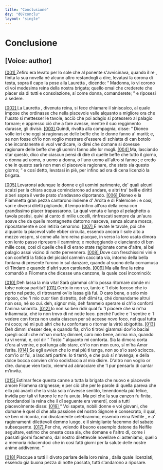 ```yaml
---
title: "Conclusione"
day: "d07conclu"
layout: "single"
---
```

<div id="d07conclu" type="conclusion" who="author">
 <h1>
  Conclusione
 </h1>
 <p>
  <h2>
   [Voice: author]
  </h2>
 </p>
 <p>
  <a href="{{ site.baseurl }}enDecameron/d07conclu#p07970001">
   [001]
  </a>
  <name>
   Zefiro
  </name>
  era levato per lo sole che al ponente s'avvicinava, quando il
  <name persref="dioneo" type="person">
   re
  </name>
  , finita la sua novella n&eacute; alcuno altro restandogli a dire, levatasi la corona di testa, sopra il capo la pose alla
  <name persref="lauretta" type="person">
   Lauretta
  </name>
  , dicendo:
  <q direct="unspecified" who="dioneo">
   Madonna, io vi corono di voi medesima reina della nostra brigata; quello omai che crederete che piacer sia di tutti e consolazione, s&iacute; come donna, comanderete;
  </q>
  e riposesi a sedere.
 </p>
 <p>
  <a href="{{ site.baseurl }}enDecameron/d07conclu#p07970002">
   [002]
  </a>
  La
  <name persref="lauretta" type="person">
   Lauretta
  </name>
  , divenuta reina, si fece chiamare il siniscalco, al quale impose che ordinasse che nella piacevole
  <name placeref="valledonnebrigata-01" type="place">
   valle
  </name>
  alquanto a migliore ora che l'usato si mettesser le tavole, acci&ograve; che poi adagio si potessero al
  <name placeref="palagiobrigata-02" type="place">
   palagio
  </name>
  tornare; e appresso ci&ograve; che a fare avesse, mentre il suo reggimento durasse, gli divis&ograve;.
  <a href="{{ site.baseurl }}enDecameron/d07conclu#p07970003">
   [003]
  </a>
  Quindi, rivolta alla compagnia, disse:
  <q direct="unspecified" who="lauretta">
   <name persref="dioneo" type="person">
    Dioneo
   </name>
   volle ieri che oggi si ragionasse delle beffe che le donne fanno a' mariti; e, se non fosse ch'io non voglio mostrare d'essere di schiatta di can botolo che incontanente si vuol vendicare, io direi che domane si dovesse ragionare delle beffe che gli uomini fanno alle lor mogli.
   <a href="{{ site.baseurl }}enDecameron/d07conclu#p07970004">
    [004]
   </a>
   Ma, lasciando star questo, dico che ciascun pensi di
   <seg type="topic">
    dire di quelle beffe che tutto il giorno, o donna ad uomo, o uomo a donna, o l'uno uomo all'altro si fanno
   </seg>
   ; e credo che in questo sar&agrave; non men di piacevole ragionare, che stato sia questo giorno;
  </q>
  e cos&iacute; detto, levatasi in pi&egrave;, per infino ad ora di cena licenzi&ograve; la brigata.
 </p>
 <p>
  <a href="{{ site.baseurl }}enDecameron/d07conclu#p07970005">
   [005]
  </a>
  Levaronsi adunque le donne e gli uomini parimente, de' quali alcuni scalzi per la chiara acqua cominciarono ad andare, e altri tra' belli e diritti alberi sopra il verde prato s'andavano diportando.
  <a href="{{ site.baseurl }}enDecameron/d07conclu#p07970006">
   [006]
  </a>
  <name persref="dioneo" type="person">
   Dioneo
  </name>
  e la
  <name persref="fiammetta" type="person">
   Fiammetta
  </name>
  gran pezza cantarono insieme d'
  <name persref="arcita" type="person">
   Arcita
  </name>
  e di
  <name persref="palemone" type="person">
   Palemone
  </name>
  : e cos&iacute;, vari e diversi diletti pigliando, il tempo infino all'ora della cena con grandissimo piacer trapassarono. La qual venuta e lungo al
  <name placeref="laghettobrigata-01" type="place">
   pelaghetto
  </name>
  a tavola postisi, quivi al canto di mille uccelli, rinfrescati sempre da un'aura soave che da quelle montagnette dattorno nasceva, senza alcuna mosca, riposatamente e con letizia cenarono.
  <a href="{{ site.baseurl }}enDecameron/d07conclu#p07970007">
   [007]
  </a>
  E levate le tavole, poi che alquanto la
  <name placeref="valledonnebrigata-01" type="place">
   piacevol valle
  </name>
  ebber circuita, essendo ancora il sole alto a mezzo vespro, s&iacute; come alla loro
  <name persref="lauretta" type="person">
   reina
  </name>
  piacque, in verso la loro usata dimora con lento passo ripresero il cammino; e motteggiando e cianciando di ben mille cose, cos&iacute; di quelle che il d&iacute; erano state ragionate come d'altre, al
  <name placeref="palagiobrigata-02" type="place">
   bel palagio
  </name>
  assai vicino di notte pervennero.
  <a href="{{ site.baseurl }}enDecameron/d07conclu#p07970008">
   [008]
  </a>
  Dove con freschissimi vini e con confetti la fatica del picciol cammin cacciata via, intorno della
  <name placeref="fontebrigata-01" type="place">
   bella fontana
  </name>
  di presente furono in sul danzare, quando al suono della cornamusa di
  <name persref="tindaro" type="person">
   Tindaro
  </name>
  e quando d'altri suon carolando.
  <a href="{{ site.baseurl }}enDecameron/d07conclu#p07970009">
   [009]
  </a>
  Ma alla fine la
  <name>
   reina
  </name>
  comand&ograve; a
  <name persref="filomena" type="person">
   Filomena
  </name>
  che dicesse una canzone, la quale cos&iacute; incominci&ograve;:
 </p>
 <div3 type="song" who="filomena">
  <lg>
   <a href="{{ site.baseurl }}enDecameron/d07conclu#p07970010">
    [010]
   </a>
   <l>
    Deh lassa la mia vita!
   </l>
   <l>
    Sar&agrave; giammai ch'io possa ritornare
   </l>
   <l>
    donde mi tolse noiosa partita?
   </l>
  </lg>
  <lg>
   <a href="{{ site.baseurl }}enDecameron/d07conclu#p07970011">
    [011]
   </a>
   <l>
    Certo io non so, tanto &egrave; 'l disio focoso
   </l>
   <l>
    che io porto nel petto,
   </l>
   <l>
    di ritrovarmi ov'io lassa gi&agrave; fui.
   </l>
   <l>
    O caro bene, o solo mio riposo,
   </l>
   <l>
    che 'l mio cuor tien distretto,
   </l>
   <l>
    deh dilmi tu, ch&eacute; domandarne altrui
   </l>
   <l>
    non oso, n&eacute; so cui.
   </l>
   <l>
    deh, signor mio, deh fammelo sperare
   </l>
   <l>
    s&iacute; ch'io conforti l'anima smarrita.
   </l>
  </lg>
  <lg>
   <a href="{{ site.baseurl }}enDecameron/d07conclu#p07970012">
    [012]
   </a>
   <l>
    Io non so ben ridir qual fu 'l piacere
   </l>
   <l>
    che s&iacute; m'ha infiammata,
   </l>
   <l>
    ch&eacute; io non trovo d&iacute; n&eacute; notte loco.
   </l>
   <l>
    perch&eacute; l'udire e 'l sentire e 'l vedere
   </l>
   <l>
    con forza non usata
   </l>
   <l>
    ciascun per s&eacute; accese novo foco,
   </l>
   <l>
    nel qual tutta mi coco;
   </l>
   <l>
    n&eacute; mi pu&ograve; altri che tu confortare
   </l>
   <l>
    o ritornar la virt&uacute; sbigottita.
   </l>
  </lg>
  <lg>
   <a href="{{ site.baseurl }}enDecameron/d07conclu#p07970013">
    [013]
   </a>
   <l>
    Deh dimmi s'esser dee, e quando fia,
   </l>
   <l>
    ch'io ti trovi giammai
   </l>
   <l>
    dov'io baciai quegli occhi che m'han morta;
   </l>
   <l>
    dimmel, caro mio bene, anima mia,
   </l>
   <l>
    quando tu vi verrai, e, col dir
    <q direct="unspecified">
     Tosto
    </q>
    alquanto mi conforta.
   </l>
   <l>
    Sia la dimora corta
   </l>
   <l>
    d'ora al venire, e poi lunga allo stare,
   </l>
   <l>
    ch'io non men curo, s&iacute; m'ha Amor ferita.
   </l>
  </lg>
  <lg>
   <a href="{{ site.baseurl }}enDecameron/d07conclu#p07970014">
    [014]
   </a>
   <l>
    Se egli avvien che io mai pi&uacute; ti tenga,
   </l>
   <l>
    non so s'io sar&ograve; sciocca,
   </l>
   <l>
    com'io or fui, a lasciarti partire.
   </l>
   <l>
    Io ti terr&ograve;, e che pu&ograve; s&iacute; n'avenga;
   </l>
   <l>
    e della dolce bocca
   </l>
   <l>
    convien ch'io sodisfaccia al mio disire.
   </l>
   <l>
    D'altro non voglio or dire.
   </l>
   <l>
    dunque vien tosto, vienmi ad abracciare
   </l>
   <l>
    che 'l pur pensarlo di cantar m'invita.
   </l>
  </lg>
 </div3>
 <p>
  <a href="{{ site.baseurl }}enDecameron/d07conclu#p07970015">
   [015]
  </a>
  Estimar fece questa canne a tutta la brigata che nuovo e piacevole amore
  <name persref="filomena" type="person">
   Filomena
  </name>
  strignesse; e per ci&ograve; che per le parole di quella pareva che ella pi&uacute; avanti che la vista sola n'avesse sentito, tenendonela pi&uacute; felice, invidia per tali vi furono le ne fu avuta. Ma poi che la sua canzon fu finita, ricordandosi la
  <name persref="lauretta" type="person">
   reina
  </name>
  che il d&iacute; seguente era venerd&iacute;, cos&iacute; a tutti piacevolmente disse:
  <a href="{{ site.baseurl }}enDecameron/d07conclu#p07970016">
   [016]
  </a>
  <q direct="unspecified" who="lauretta">
   Voi sapete, nobili donne e voi giovani, che domane &egrave; quel d&iacute; che alla passione del nostro Signore &egrave; consecrato, il qual, se ben vi ricorda, noi divotamente celebrammo, essendo reina
   <name persref="neifile" type="person">
    Neifile
   </name>
   , e a' ragionamenti dilettevoli demmo luogo, e il simigliante facemmo del sabato subsequente.
   <a href="{{ site.baseurl }}enDecameron/d07conclu#p07970017">
    [017]
   </a>
   Per che, volendo il buono essemplo datone da
   <name persref="neifile" type="person">
    Neifile
   </name>
   seguitare, estimo che onesta cosa sia, che domane e l'altro d&iacute;, come i passati giorni facemmo, dal nostro dilettevole novellare ci asteniamo, quello a memoria riducendoci che in cos&iacute; fatti giorni per la salute delle nostre anime addivenne.
  </q>
 </p>
 <p>
  <a href="{{ site.baseurl }}enDecameron/d07conclu#p07970018">
   [018]
  </a>
  Piacque a tutti il divoto parlare della loro
  <name persref="lauretta" type="person">
   reina
  </name>
  , dalla quale licenziati, essendo gi&agrave; buona pezza di notte passata, tutti s'andarono a riposare.
 </p>
</div>
